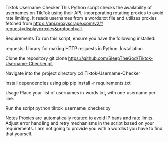 Tiktok Username Checker
This Python script checks the availability of usernames on TikTok using their API, incorporating rotating proxies to avoid rate limiting. It reads usernames from a words.txt file and utilizes proxies fetched from https://api.proxyscrape.com/v2/?request=displayproxies&protocol=all.

Requirements
To run this script, ensure you have the following installed:

requests: Library for making HTTP requests in Python.
Installation

Clone the repository
git clone https://github.com/SleepTheGod/Tiktok-Username-Checker.git

Navigate into the project directory
cd Tiktok-Username-Checker

Install dependencies using pip
pip install -r requirements.txt

Usage
Place your list of usernames in words.txt, with one username per line.

Run the script
python tiktok_username_checker.py 

Notes
Proxies are automatically rotated to avoid IP bans and rate limits.
Adjust error handling and retry mechanisms in the script based on your requirements.
I am not going to provide you with a wordlist you have to find that yourself.


